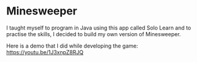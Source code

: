 # Minesweeper
I taught myself to program in Java using this app called Solo Learn and to practise the skills, I decided to build my own version of Minesweeper. 

Here is a demo that I did while developing the game: https://youtu.be/1J3xnpZ8RJQ
